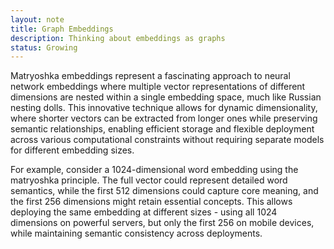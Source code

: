```yaml
---
layout: note
title: Graph Embeddings
description: Thinking about embeddings as graphs
status: Growing
---
```


Matryoshka embeddings represent a fascinating approach to neural network embeddings where multiple vector
representations of different dimensions are nested within a single embedding space, much like Russian nesting dolls.
This innovative technique allows for dynamic dimensionality, where shorter vectors can be extracted from longer ones
while preserving semantic relationships, enabling efficient storage and flexible deployment across various computational
constraints without requiring separate models for different embedding sizes.

For example, consider a 1024-dimensional word embedding using the matryoshka principle. The full vector could represent detailed word semantics, while the first 512 dimensions could capture core meaning, and the first 256 dimensions might retain essential concepts. This allows deploying the same embedding at different sizes - using all 1024 dimensions on powerful servers, but only the first 256 on mobile devices, while maintaining semantic consistency across deployments.
